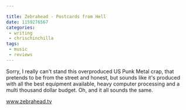 ```yaml
---

title: Zebrahead - Postcards from Hell
date: 1159276567
categories:
 - writing
 - chrischinchilla
tags: 
 - music 
 - reviews
---
```


Sorry, I really can't stand this overproduced US Punk Metal crap, that pretends to be from the street and honest, but sounds like it's produced with all the best equipment available, heavy computer processing and a multi thousand dollar budget. Oh, and it all sounds the same.

<a href='https://www.zebrahead.tv' target='_blank'>www.zebrahead.tv</a>
